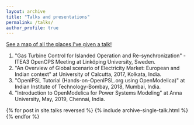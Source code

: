 ```yaml
---
layout: archive
title: "Talks and presentations"
permalink: /talks/
author_profile: true
---
```


<p style="text-decoration:underline;"><a href="/talkmap.html">See a map of all the places I've given a talk!</a></p>

1. "Gas Turbine Control for Islanded Operation and Re-synchronization" -ITEA3 OpenCPS Meeting at Linköping University, Sweden.
2. "An Overview of Global scenario of Electricity Market: European and Indian context" at University of Calcutta, 2017, Kolkata, India.
3. "OpenIPSL Tutorial (Hands-on-OpenIPSL.org using OpenModelica)" at Indian Institute of Technology-Bombay, 2018, Mumbai, India.
4. "Introduction to OpenModelica for Power Systems Modeling" at Anna University, May, 2019, Chennai, India.

{% for post in site.talks reversed %}
  {% include archive-single-talk.html %}
{% endfor %}
